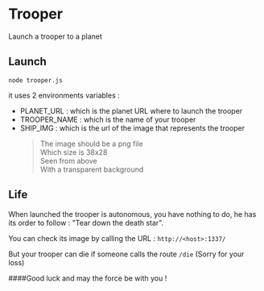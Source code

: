 Trooper
=================


Launch a trooper to a planet

Launch
-------

`node trooper.js`

it uses 2 environments variables :
 * PLANET_URL : which is the planet URL where to launch the trooper
 * TROOPER_NAME : which is the name of your trooper
 * SHIP_IMG : which is the url of the image that represents the trooper
    > The image should be a png file  
    Which size is 38x28  
    Seen from above  
    With a transparent background
    

Life
-------
When launched the trooper is autonomous, you have nothing to do, he has its order to follow : "Tear down the death star".

You can check its image by calling the URL : `http://<host>:1337/`

But your trooper can die if someone calls the route `/die` (Sorry for your loss)



####Good luck and may the force be with you !